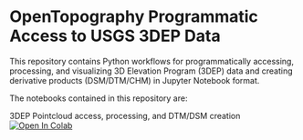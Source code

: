 # OpenTopography Programmatic Access to USGS 3DEP Data
This repository contains Python workflows for programmatically accessing, processing, and visualizing 3D Elevation Program (3DEP) data and creating derivative products (DSM/DTM/CHM) in Jupyter Notebook format.

The notebooks contained in this repository are:

3DEP Pointcloud access, processing, and DTM/DSM creation
[![Open In Colab](https://colab.research.google.com/assets/colab-badge.svg)](https://colab.research.google.com/github/cmspeed/OT_3DEP_Workflows/blob/main/notebooks/3DEP_pointcloud_access_processing_DTM_creation.ipynb)
